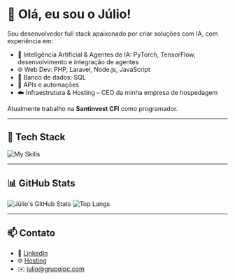 # 👋 Olá, eu sou o Júlio!

Sou desenvolvedor full stack apaixonado por criar soluções com IA, com experiência em:

- 🧠 Inteligência Artificial & Agentes de IA: PyTorch, TensorFlow, desenvolvimento e integração de agentes
- 🌐 Web Dev: PHP, Laravel, Node.js, JavaScript
- 🐘 Banco de dados: SQL
- 🔌 APIs e automações
- ☁️ Infraestrutura & Hosting – CEO da minha empresa de hospedagem

Atualmente trabalho na **Santinvest CFI** como programador.

---

## 🚀 Tech Stack

![My Skills](https://skillicons.dev/icons?i=php,laravel,js,nodejs,python,mysql,postgres,tensorflow,pytorch,linux,docker,git,tailwind,react,androidstudio,cloudflare,vue,gitlab,github,html,grafana,azure,latex,mongodb,npm,notion,postman,python,redhat,sqlite)

---

## 📊 GitHub Stats

![Júlio's GitHub Stats](https://github-readme-stats.vercel.app/api?username=julioamorimdev&cache_seconds=60&theme=github_dark)
![Top Langs](https://github-readme-stats.vercel.app/api/top-langs/?username=julioamorimdev&layout=compact&theme=github_dark)

---

## 📫 Contato

- 💼 [LinkedIn](https://linkedin.com/in/julioamorimfmr)
- 🌐 [Hosting](https://goutec.com.br)
- ✉️ julio@grupojpc.com
